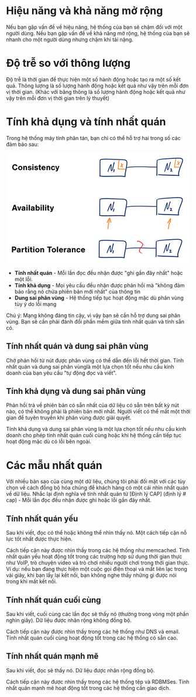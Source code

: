 # Hiệu năng và khả năng mở rộng 
Nếu bạn gặp vấn đề về hiệu năng, hệ thống của bạn sẽ chậm đối với một người dùng.
Nếu bạn gặp vấn đề về khả năng mở rộng, hệ thống của bạn sẽ nhanh cho một người dùng nhưng chậm khi tải nặng.

# Độ trễ so với thông lượng
Độ trễ là thời gian để thực hiện một số hành động hoặc tạo ra một số kết quả.
Thông lượng là số lượng hành động hoặc kết quả như vậy trên mỗi đơn vị thời gian. (Khác với băng thông là số lượng hành động hoặc kết quả như vậy trên mỗi đơn vị thời gian trên lý thuyết)

# Tính khả dụng và tính nhất quán
Trong hệ thống máy tính phân tán, bạn chỉ có thể hỗ trợ hai trong số các đảm bảo sau:

![Khả dụng và tính nhất quán](images/image.png)

* **Tính nhất quán** - Mỗi lần đọc đều nhận được "ghi gần đây nhất" hoặc một lỗi. 
* **Tính khả dụng** - Mọi yêu cầu đều nhận được phản hồi mà "không đảm bảo rằng nó chứa phiên bản mới nhất" của thông tin
* **Dung sai phân vùng** - Hệ thống tiếp tục hoạt động mặc dù phân vùng tùy ý do lỗi mạng

Chú ý: Mạng không đáng tin cậy, vì vậy bạn sẽ cần hỗ trợ dung sai phân vùng. Bạn sẽ cần phải đánh đổi phần mềm giữa tính nhất quán và tính sẵn có.

## Tính nhất quán và dung sai phân vùng
Chờ phản hồi từ nút được phân vùng có thể dẫn đến lỗi hết thời gian. Tính nhất quán và dung sai phân vùnglà một lựa chọn tốt nếu nhu cầu kinh doanh của bạn yêu cầu "tự động đọc và viết".

## Tính khả dụng và dung sai phân vùng
Phản hồi trả về phiên bản có sẵn nhất của dữ liệu có sẵn trên bất kỳ nút nào, có thể không phải là phiên bản mới nhất. Người viết có thể mất một thời gian để tuyên truyền khi phân vùng được giải quyết.

Tính khả dụng và dung sai phân vùng là một lựa chọn tốt nếu nhu cầu kinh doanh cho phép tính nhất quán cuối cùng hoặc khi hệ thống cần tiếp tục hoạt động mặc dù có lỗi bên ngoài. 

# Các mẫu nhất quán

Với nhiều bản sao của cùng một dữ liệu, chúng tôi phải đối mặt với các tùy chọn về cách đồng bộ hóa chúng để khách hàng có một cái nhìn nhất quán về dữ liệu. Nhắc lại định nghĩa về tính nhất quán từ [Định lý CAP] (định lý # cap) - Mỗi lần đọc đều nhận được ghi hoặc lỗi gần đây nhất.

## Tính nhất quán yếu

Sau khi viết, đọc có thể hoặc không thể nhìn thấy nó. Một cách tiếp cận nỗ lực tốt nhất được thực hiện.

Cách tiếp cận này được nhìn thấy trong các hệ thống như memcached. Tính nhất quán yếu hoạt động tốt trong các trường hợp sử dụng thời gian thực như VoIP, trò chuyện video và trò chơi nhiều người chơi trong thời gian thực. Ví dụ: nếu bạn đang thực hiện một cuộc gọi điện thoại và mất liên lạc trong vài giây, khi bạn lấy lại kết nối, bạn không nghe thấy những gì được nói trong khi mất kết nối.

## Tính nhất quán cuối cùng

Sau khi viết, cuối cùng các lần đọc sẽ thấy nó (thường trong vòng một phần nghìn giây). Dữ liệu được nhân rộng không đồng bộ.

Cách tiếp cận này được nhìn thấy trong các hệ thống như DNS và email. Tính nhất quán cuối cùng hoạt động tốt trong các hệ thống có sẵn cao.

## Tính nhất quán mạnh mẽ

Sau khi viết, đọc sẽ thấy nó. Dữ liệu được nhân rộng đồng bộ.

Cách tiếp cận này được nhìn thấy trong các hệ thống tệp và RDBMSes. Tính nhất quán mạnh mẽ hoạt động tốt trong các hệ thống cần giao dịch.
